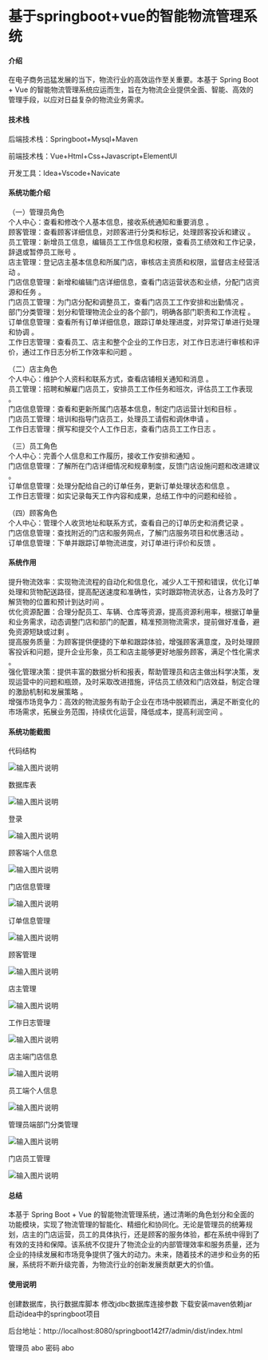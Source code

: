 # 基于springboot+vue的智能物流管理系统

#### 介绍

在电子商务迅猛发展的当下，物流行业的高效运作至关重要。本基于 Spring Boot + Vue 的智能物流管理系统应运而生，旨在为物流企业提供全面、智能、高效的管理手段，以应对日益复杂的物流业务需求。

#### 技术栈

后端技术栈：Springboot+Mysql+Maven

前端技术栈：Vue+Html+Css+Javascript+ElementUI

开发工具：Idea+Vscode+Navicate

#### 系统功能介绍

（一）管理员角色  
个人中心：查看和修改个人基本信息，接收系统通知和重要消息 。  
顾客管理：查看顾客详细信息，对顾客进行分类和标记，处理顾客投诉和建议 。  
员工管理：新增员工信息，编辑员工工作信息和权限，查看员工绩效和工作记录，辞退或暂停员工账号 。  
店主管理：登记店主基本信息和所属门店，审核店主资质和权限，监督店主经营活动 。  
门店信息管理：新增和编辑门店详细信息，查看门店运营状态和业绩，分配门店资源和任务 。  
门店员工管理：为门店分配和调整员工，查看门店员工工作安排和出勤情况 。  
部门分类管理：划分和管理物流企业的各个部门，明确各部门职责和工作流程 。  
订单信息管理：查看所有订单详细信息，跟踪订单处理进度，对异常订单进行处理和协调 。  
工作日志管理：查看员工、店主和整个企业的工作日志，对工作日志进行审核和评价，通过工作日志分析工作效率和问题 。  

（二）店主角色  
个人中心：维护个人资料和联系方式，查看店铺相关通知和消息 。  
员工管理：招聘和解雇门店员工，安排员工工作任务和班次，评估员工工作表现 。  
门店信息管理：查看和更新所属门店基本信息，制定门店运营计划和目标 。  
门店员工管理：培训和指导门店员工，处理员工请假和调休申请 。  
工作日志管理：撰写和提交个人工作日志，查看门店员工工作日志 。  

（三）员工角色  
个人中心：完善个人信息和工作履历，接收工作安排和通知 。  
门店信息管理：了解所在门店详细情况和规章制度，反馈门店设施问题和改进建议 。  
订单信息管理：处理分配给自己的订单任务，更新订单处理状态和信息 。  
工作日志管理：如实记录每天工作内容和成果，总结工作中的问题和经验 。  

（四）顾客角色  
个人中心：管理个人收货地址和联系方式，查看自己的订单历史和消费记录 。  
门店信息管理：查找附近的门店和服务网点，了解门店服务项目和优惠活动 。  
订单信息管理：下单并跟踪订单物流进度，对订单进行评价和反馈 。  

#### 系统作用

提升物流效率：实现物流流程的自动化和信息化，减少人工干预和错误，优化订单处理和货物配送路径，提高配送速度和准确性，实时跟踪物流状态，让各方及时了解货物的位置和预计到达时间 。  
优化资源配置：合理分配员工、车辆、仓库等资源，提高资源利用率，根据订单量和业务需求，动态调整门店和部门的配置，精准预测物流需求，提前做好准备，避免资源短缺或过剩 。  
提高服务质量：为顾客提供便捷的下单和跟踪体验，增强顾客满意度，及时处理顾客投诉和问题，提升企业形象，员工和店主能够更好地服务顾客，满足个性化需求 。  
强化管理决策：提供丰富的数据分析和报表，帮助管理员和店主做出科学决策，发现运营中的问题和瓶颈，及时采取改进措施，评估员工绩效和门店效益，制定合理的激励机制和发展策略 。  
增强市场竞争力：高效的物流服务有助于企业在市场中脱颖而出，满足不断变化的市场需求，拓展业务范围，持续优化运营，降低成本，提高利润空间 。  

#### 系统功能截图

代码结构

![输入图片说明](images/6483fd00d1f8ded27988139760de841.png)

数据库表

![输入图片说明](images/12fe586331aa05fe672ed9153d9a451.png)

登录

![输入图片说明](images/2cfd8209e586a743f8acca068db6863.png)

顾客端个人信息

![输入图片说明](images/7fe4118c53093055bd38af975603adb.png)

门店信息管理

![输入图片说明](images/28c13be7f27903d2d94f2c56652d9a8.png)

订单信息管理

![输入图片说明](images/e9cfe62ca2d3e48e2c418b1524a1394.png)

顾客管理

![输入图片说明](images/02419811d0cb3b644653ead82d84fef.png)

店主管理

![输入图片说明](images/dbcd700f64a002838929dcdfb4828d2.png)

工作日志管理

![输入图片说明](images/a5d09e3d9540abc6ba53b90406d4ece.png)

店主端门店信息

![输入图片说明](images/ca276e2f69d5954148d794f0420c5e4.png)

员工端个人信息

![输入图片说明](images/6402720c2bf4dfb307bd1b5259d1a80.png)

管理员端部门分类管理

![输入图片说明](images/4185fa75185d5bfd98bf158cc523950.png)

门店员工管理

![输入图片说明](images/610a6e7559c2eea8b580fc23397495b.png)

#### 总结

本基于 Spring Boot + Vue 的智能物流管理系统，通过清晰的角色划分和全面的功能模块，实现了物流管理的智能化、精细化和协同化。无论是管理员的统筹规划，店主的门店运营，员工的具体执行，还是顾客的服务体验，都在系统中得到了有效的支持和保障。该系统不仅提升了物流企业的内部管理效率和服务质量，还为企业的持续发展和市场竞争提供了强大的动力。未来，随着技术的进步和业务的拓展，系统将不断升级完善，为物流行业的创新发展贡献更大的价值。

#### 使用说明

创建数据库，执行数据库脚本 修改jdbc数据库连接参数 下载安装maven依赖jar 启动idea中的springboot项目

后台地址：http://localhost:8080/springboot142f7/admin/dist/index.html

管理员  abo 密码 abo
